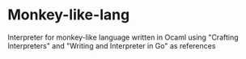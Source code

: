 # Monkey-like-lang
Interpreter for monkey-like language written in Ocaml using "Crafting Interpreters" and "Writing and Interpreter in Go" as references
